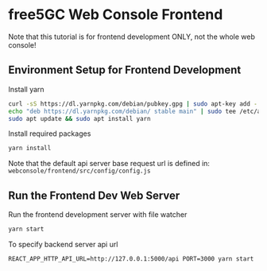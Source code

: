<!--
SPDX-FileCopyrightText: 2021 Open Networking Foundation <info@opennetworking.org>

SPDX-License-Identifier: Apache-2.0
SPDX-License-Identifier: LicenseRef-ONF-Member-Only-1.0
-->

# free5GC Web Console Frontend

Note that this tutorial is for frontend development ONLY, not the whole web console!

## Environment Setup for Frontend Development

Install yarn
```bash
curl -sS https://dl.yarnpkg.com/debian/pubkey.gpg | sudo apt-key add -
echo "deb https://dl.yarnpkg.com/debian/ stable main" | sudo tee /etc/apt/sources.list.d/yarn.list
sudo apt update && sudo apt install yarn
```

Install required packages
```bash
yarn install
```

Note that the default api server base request url is defined in:
`webconsole/frontend/src/config/config.js`

## Run the Frontend Dev Web Server
Run the frontend development server with file watcher
```bash
yarn start
```

To specify backend server api url
```
REACT_APP_HTTP_API_URL=http://127.0.0.1:5000/api PORT=3000 yarn start
```
